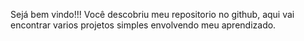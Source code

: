 Sejá bem vindo!!! 
Você descobriu meu repositorio no github, aqui vai encontrar varios projetos simples envolvendo meu aprendizado.
